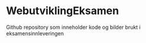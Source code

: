 # WebutviklingEksamen
 Github repository som inneholder kode og bilder brukt i eksamensinnleveringen
